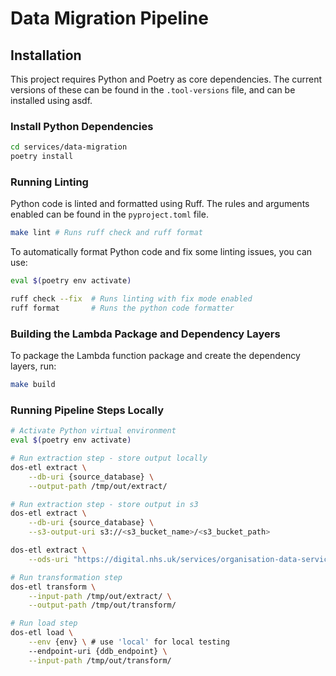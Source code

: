 # Data Migration Pipeline

## Installation

This project requires Python and Poetry as core dependencies.
The current versions of these can be found in the `.tool-versions` file, and can be installed using asdf.

### Install Python Dependencies

```bash
cd services/data-migration
poetry install
```

### Running Linting

Python code is linted and formatted using Ruff. The rules and arguments enabled can be found in the `pyproject.toml` file.

```bash
make lint # Runs ruff check and ruff format
```

To automatically format Python code and fix some linting issues, you can use:

```bash
eval $(poetry env activate)

ruff check --fix  # Runs linting with fix mode enabled
ruff format       # Runs the python code formatter
```

### Building the Lambda Package and Dependency Layers

To package the Lambda function package and create the dependency layers, run:

```bash
make build
```


### Running Pipeline Steps Locally

```bash
# Activate Python virtual environment
eval $(poetry env activate)

# Run extraction step - store output locally
dos-etl extract \
    --db-uri {source_database} \
    --output-path /tmp/out/extract/

# Run extraction step - store output in s3
dos-etl extract \
    --db-uri {source_database} \
    --s3-output-uri s3://<s3_bucket_name>/<s3_bucket_path>

dos-etl extract \
    --ods-uri "https://digital.nhs.uk/services/organisation-data-service/organisation-data-service-apis/technical-guidance-ord/sync-endpoint"

# Run transformation step
dos-etl transform \
    --input-path /tmp/out/extract/ \
    --output-path /tmp/out/transform/

# Run load step
dos-etl load \
    --env {env} \ # use 'local' for local testing
    --endpoint-uri {ddb_endpoint} \
    --input-path /tmp/out/transform/
```
